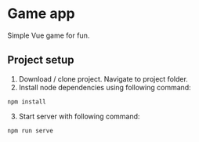 # Game app
Simple Vue game for fun.

## Project setup
1. Download / clone project. Navigate to project folder.
2. Install node dependencies using following command:
```
npm install
```
3. Start server with following command:
```
npm run serve
```
